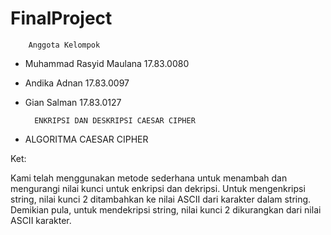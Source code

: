 # FinalProject

        Anggota Kelompok
        
- Muhammad Rasyid Maulana   17.83.0080
- Andika Adnan              17.83.0097
- Gian Salman               17.83.0127

        ENKRIPSI DAN DESKRIPSI CAESAR CIPHER
        
- ALGORITMA CAESAR CIPHER

Ket:

Kami telah menggunakan metode sederhana untuk menambah dan mengurangi nilai kunci untuk enkripsi dan dekripsi.
Untuk mengenkripsi string, nilai kunci 2 ditambahkan ke nilai ASCII dari karakter dalam string.
Demikian pula, untuk mendekripsi string, nilai kunci 2 dikurangkan dari nilai ASCII karakter.
